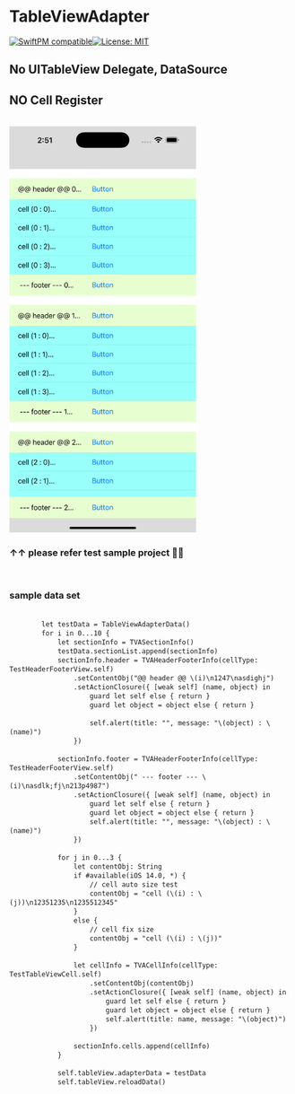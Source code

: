 # TableViewAdapter

[![SwiftPM compatible](https://img.shields.io/badge/SwiftPM-compatible-brightgreen.svg)](https://swift.org/package-manager/)[![License: MIT](https://img.shields.io/badge/License-MIT-yellow.svg)](LICENSE)

## No UITableView Delegate, DataSource
## NO Cell Register

<br>
<img alt="timetable" src="https://github.com/pkh0225/TableViewAdapter/blob/main/ScreenShot.png" width="333">

### ↑↑ please refer test sample project 👾👾


<br>

### sample data set
```
            
        let testData = TableViewAdapterData()
        for i in 0...10 {
            let sectionInfo = TVASectionInfo()
            testData.sectionList.append(sectionInfo)
            sectionInfo.header = TVAHeaderFooterInfo(cellType: TestHeaderFooterView.self)
                .setContentObj("@@ header @@ \(i)\n1247\nasdighj")
                .setActionClosure({ [weak self] (name, object) in
                    guard let self else { return }
                    guard let object = object else { return }

                    self.alert(title: "", message: "\(object) : \(name)")
                })

            sectionInfo.footer = TVAHeaderFooterInfo(cellType: TestHeaderFooterView.self)
                .setContentObj(" --- footer --- \(i)\nasdlk;fj\n213p4987")
                .setActionClosure({ [weak self] (name, object) in
                    guard let self else { return }
                    guard let object = object else { return }
                    self.alert(title: "", message: "\(object) : \(name)")
                })

            for j in 0...3 {
                let contentObj: String
                if #available(iOS 14.0, *) {
                    // cell auto size test
                    contentObj = "cell (\(i) : \(j))\n12351235\n1235512345"
                }
                else {
                    // cell fix size
                    contentObj = "cell (\(i) : \(j))"
                }

                let cellInfo = TVACellInfo(cellType: TestTableViewCell.self)
                    .setContentObj(contentObj)
                    .setActionClosure({ [weak self] (name, object) in
                        guard let self else { return }
                        guard let object = object else { return }
                        self.alert(title: name, message: "\(object)")
                    })

                sectionInfo.cells.append(cellInfo)
            }

            self.tableView.adapterData = testData
            self.tableView.reloadData()
        
```
